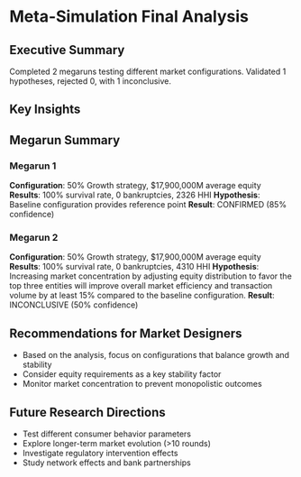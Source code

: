 # Meta-Simulation Final Analysis

## Executive Summary
Completed 2 megaruns testing different market configurations.
Validated 1 hypotheses, rejected 0, with 1 inconclusive.

## Key Insights

## Megarun Summary

### Megarun 1
**Configuration**: 50% Growth strategy, $17,900,000M average equity
**Results**: 100% survival rate, 0 bankruptcies, 2326 HHI
**Hypothesis**: Baseline configuration provides reference point
**Result**: CONFIRMED (85% confidence)

### Megarun 2
**Configuration**: 50% Growth strategy, $17,900,000M average equity
**Results**: 100% survival rate, 0 bankruptcies, 4310 HHI
**Hypothesis**: Increasing market concentration by adjusting equity distribution to favor the top three entities will improve overall market efficiency and transaction volume by at least 15% compared to the baseline configuration.
**Result**: INCONCLUSIVE (50% confidence)

## Recommendations for Market Designers
- Based on the analysis, focus on configurations that balance growth and stability
- Consider equity requirements as a key stability factor
- Monitor market concentration to prevent monopolistic outcomes

## Future Research Directions
- Test different consumer behavior parameters
- Explore longer-term market evolution (>10 rounds)
- Investigate regulatory intervention effects
- Study network effects and bank partnerships